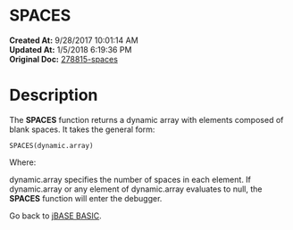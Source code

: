 # SPACES

**Created At:** 9/28/2017 10:01:14 AM  
**Updated At:** 1/5/2018 6:19:36 PM  
**Original Doc:** [278815-spaces](https://docs.jbase.com/36868-jbase-basic/278815-spaces)  


# Description

The **SPACES** function returns a dynamic array with elements composed of blank spaces. It takes the general form:

```
SPACES(dynamic.array)
```

Where:

dynamic.array specifies the number of spaces in each element. If dynamic.array or any element of dynamic.array evaluates to null, the **SPACES** function will enter the debugger.



Go back to [jBASE BASIC](./../jbase-basic-programmers-reference-guide).
